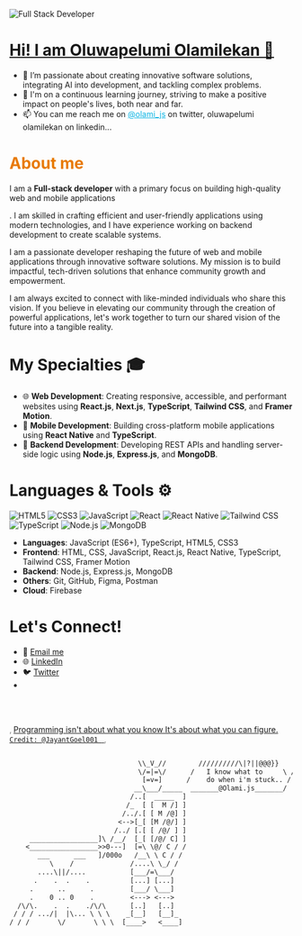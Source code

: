 ![Full Stack Developer](https://github.com/Emmauel98/Figma_Icon_Library/assets/103376339/201b15d5-f8d0-4498-9da0-94103079e1a2)

<h1 style="color: rgb(9,180,228);">
  <a href="https://github.com/Emmauel98"> Hi! I am Oluwapelumi Olamilekan 👋 </a>
</h1>


- 👀 I’m passionate about creating innovative software solutions, integrating AI into development, and tackling complex problems.
- 💞️ I'm on a continuous learning journey, striving to make a positive impact on people's lives, both near and far.
- 📫 You can me reach me on <a href="https://twitter.com/olami_js" style="color: rgb(9,180,228);">@olami_js</a> on twitter, oluwapelumi olamilekan on linkedin...

<h1 style="color: rgb(232,122,0);"> About me </h1>
<div>
  <p>
I am a <b>Full-stack developer</b> with a primary focus on <b></b>building high-quality web and mobile applications</p>. I am skilled in crafting efficient and user-friendly applications using modern technologies, and I have experience working on backend development to create scalable systems.
  
I am a passionate developer reshaping the future of web and mobile applications through innovative software solutions. My mission is to build impactful, tech-driven solutions that enhance community growth and empowerment.

I am always excited to connect with like-minded individuals who share this vision. If you believe in elevating our community through the creation of powerful applications, let's work together to turn our shared vision of the future into a tangible reality. </p>

# My Specialties 🎓
- 🌐 **Web Development**: Creating responsive, accessible, and performant websites using **React.js**, **Next.js**, **TypeScript**, **Tailwind CSS**, and **Framer Motion**.
- 📱 **Mobile Development**: Building cross-platform mobile applications using **React Native** and **TypeScript**.
- 🔧 **Backend Development**: Developing REST APIs and handling server-side logic using **Node.js**, **Express.js**, and **MongoDB**.

# Languages & Tools ⚙️
![HTML5](https://img.shields.io/badge/-HTML5-E34F26?style=flat-square&logo=html5&logoColor=white)
![CSS3](https://img.shields.io/badge/-CSS3-1572B6?style=flat-square&logo=css3)
![JavaScript](https://img.shields.io/badge/-JavaScript-F7DF1E?style=flat-square&logo=javascript&logoColor=black)
![React](https://img.shields.io/badge/-React-61DAFB?style=flat-square&logo=react&logoColor=white)
![React Native](https://img.shields.io/badge/-React_Native-A8397?style=flat-square&logo=react&logoColor=white)
![Tailwind CSS](https://img.shields.io/badge/-Tailwind_CSS-38B2AC?style=flat-square&logo=tailwindcss&logoColor=white)
![TypeScript](https://img.shields.io/badge/-TypeScript-007ACC?style=flat-square&logo=typescript&logoColor=white)
![Node.js](https://img.shields.io/badge/-Node.js-339933?style=flat-square&logo=node.js&logoColor=white)
![MongoDB](https://img.shields.io/badge/-MongoDB-47A248?style=flat-square&logo=mongodb&logoColor=white)

- **Languages**: JavaScript (ES6+), TypeScript, HTML5, CSS3
- **Frontend**: HTML, CSS, JavaScript, React.js, React Native, TypeScript, Tailwind CSS, Framer Motion
- **Backend**: Node.js, Express.js, MongoDB
- **Others**: Git, GitHub, Figma, Postman
- **Cloud**: Firebase

  
</div>

<div>
  
 # Let's Connect!
- 📧 [Email me](mailto:salaudeenoluwapelumi98@gmail.com)
- 🌐 [LinkedIn](https://www.linkedin.com/in/yourprofile/)
- 🐦 [Twitter](https://twitter.com/yourhandle)
- 
</div>



<br/> <br/>
<p style="color: gray">
  &sbquo;
  <a href="https://github.com/Emmauel98"> Programming isn't about what you know It's about what you can figure. 
    <code>Credit: @JayantGoel001 </code>
  </a>
  &sbquo;
</p>

```diff

                                \\_V_//        //////////\|?||@@@}}
                                \/=|=\/      /   I know what to     \ //
                                 [=v=]      /    do when i'm stuck.. /
                               __\___/_____  _______@Olami.js_______/
                              /..[  _____  ]    
                             /_  [ [  M /] ]
                            /../.[ [ M /@] ]
                           <-->[_[ [M /@/] ]
                          /../ [.[ [ /@/ ] ]
     _________________]\ /__/  [_[ [/@/ C] ]
    <_________________>>0---]  [=\ \@/ C / /
       ___      ___   ]/000o   /__\ \ C / /
          \    /              /....\ \_/ /
       ....\||/....           [___/=\___/
      .    .  .    .          [...] [...]
     .      ..      .         [___/ \___]
     .    0 .. 0    .         <---> <--->
  /\/\.    .  .    ./\/\      [..]   [..]
 / / / .../|  |\... \ \ \    _[__]   [__]_
/ / /       \/       \ \ \  [____>   <____]
```
